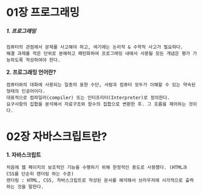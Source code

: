 # 01장 프로그래밍
##### 1. 프로그래밍
```
컴퓨터의 관점에서 문제를 사고해야 하고, 여기에는 논리적 & 수학적 사고가 필요하다.
해결 과제를 작은 단위로 분해하고 패턴화하여 프로그래밍 내에서 사용될 모든 개념은 평가 가능하도록 작성하여야 한다.
```

**2. 프로그래밍 언어란?**
```
컴퓨터와의 대화에 사용되는 일종의 표현 수단, 사람과 컴퓨터 모두가 이해할 수 있는 약속된 형태의 인공어이다.
대표적으로 컴파일러(compiler) 또는 인터프리터(Interpreter)로 정의한다.
요구사항의 집합을 분석해서 자료구조와 함수의 집합으로 변환한 후. 그 흐름을 제어하는 것이다.
```

# 02장 자바스크립트란?
**1. 자바스크립트**
```
처음에 웹 페이지의 보조적인 기능을 수행하기 위해 한정적인 용도로 사용했다. (HTML과 CSS를 단순히 렌더링 하는 수준)
렌더링 : HTML, CSS, 자바스크립트로 작성된 문서를 해석해서 브라우저에 시각적으로 출력하는 것을 말한다.
```
